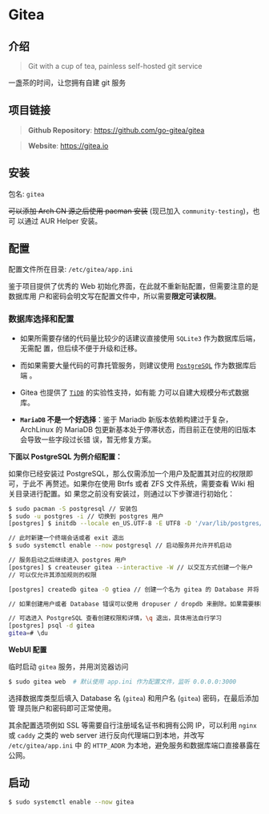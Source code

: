 # Gitea

## 介绍

> Git with a cup of tea, painless self-hosted git service

一盏茶的时间，让您拥有自建 git 服务

## 项目链接

> **Github Repository**: https://github.com/go-gitea/gitea

> **Website**: https://gitea.io

## 安装

包名: `gitea`

~~可以添加 Arch CN 源之后使用 pacman 安装~~ (现已加入 `community-testing`)，也可
以通过 AUR Helper 安装。

## 配置

配置文件所在目录: `/etc/gitea/app.ini`

鉴于项目提供了优秀的 Web 初始化界面，在此就不重新贴配置，但需要注意的是数据库用
户和密码会明文写在配置文件中，所以需要**限定可读权限**。

### 数据库选择和配置

- 如果所需要存储的代码量比较少的话建议直接使用 `SQLite3` 作为数据库后端，无需配
  置，但后续不便于升级和迁移。

- 而如果需要大量代码的可靠托管服务，则建议使用
  [`PostgreSQL`](https://wiki.archlinux.org/index.php/PostgreSQL) 作为数据库后端
  。

- Gitea 也提供了 [`TiDB`](https://github.com/pingcap/tidb) 的实验性支持，如有能
  力可以自建大规模分布式数据库。

- **`MariaDB` 不是一个好选择**：鉴于 Mariadb 新版本依赖构建过于复杂，ArchLinux
  的 MariaDB 包更新基本处于停滞状态，而目前正在使用的旧版本会导致一些字段过长错
  误，暂无修复方案。

**下面以 PostgreSQL 为例介绍配置：**

如果你已经安装过 PostgreSQL，那么仅需添加一个用户及配置其对应的权限即可，于此不
再赘述。如果你在使用 Btrfs 或者 ZFS 文件系统，需要查看 Wiki 相关目录进行配置。如
果您之前没有安装过，则通过以下步骤进行初始化：

```bash
$ sudo pacman -S postgresql // 安装包
$ sudo -u postgres -i // 切换到 postgres 用户
[postgres] $ initdb --locale en_US.UTF-8 -E UTF8 -D '/var/lib/postgres/data' // 初始化数据库集

// 此时新建一个终端会话或者 exit 退出
$ sudo systemctl enable --now postgresql // 启动服务并允许开机启动

// 服务启动之后继续进入 postgres 用户
[postgres] $ createuser gitea --interactive -W // 以交互方式创建一个账户
// 可以仅允许其添加规则的权限

[postgres] createdb gitea -O gtiea // 创建一个名为 gitea 的 Database 并将 Owner 赋予 gitea

// 如果创建用户或者 Database 错误可以使用 dropuser / dropdb 来删除。如果需要移除用户，则需要先移除用户所有的 Database

// 可选进入 PostgreSQL 查看创建权限和详情，\q 退出，具体用法自行学习
[postgres] psql -d gitea
gitea=# \du
```

**WebUI 配置**

临时启动 `gitea` 服务，并用浏览器访问

```bash
$ sudo gitea web  # 默认使用 app.ini 作为配置文件，监听 0.0.0.0:3000
```

选择数据库类型后填入 Database 名 (`gitea`) 和用户名 (`gitea`) 密码，在最后添加管
理员账户和密码即可正常使用。

其余配置选项例如 SSL 等需要自行注册域名证书和拥有公网 IP，可以利用 `nginx` 或
`caddy` 之类的 web server 进行反向代理端口到本地，并改写 `/etc/gitea/app.ini` 中
的 `HTTP_ADDR` 为本地，避免服务和数据库端口直接暴露在公网。

## 启动

```bash
$ sudo systemctl enable --now gitea
```
